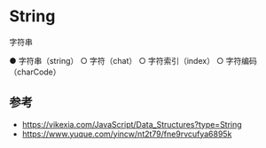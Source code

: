 # String

字符串

● 字符串（string）
  ○ 字符（chat）
  ○ 字符索引（index）
  ○ 字符编码（charCode）

## 参考

- https://vikexia.com/JavaScript/Data_Structures?type=String
- https://www.yuque.com/yincw/nt2t79/fne9rvcufya6895k

